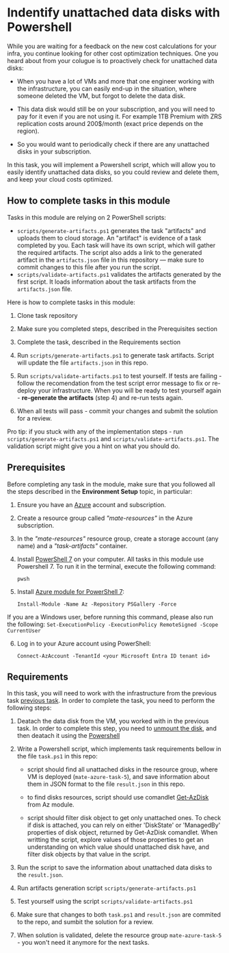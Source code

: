 # Indentify unattached data disks with Powershell

While you are waiting for a feedback on the new cost calculations for your infra, you continue looking for other cost optimization techniques. One you heard about from your colugue is to proactively check for unattached data disks: 

- When you have a lot of VMs and more that one engineer working with the infrastructure, you can easily end-up in the situation, where someone deleted the VM, but forgot to delete the data disk. 

- This data disk would still be on your subscription, and you will need to pay for it even if you are not using it. For example 1TB Premium with ZRS replication costs around 200$/month (exact price depends on the region). 

- So you would want to periodically check if there are any unattached disks in your subscription. 

In this task, you will implement a Powershell script, which will allow you to easily identify unattached data disks, so you could review and delete them, and keep your cloud costs optimized. 

## How to complete tasks in this module 

Tasks in this module are relying on 2 PowerShell scripts: 

- `scripts/generate-artifacts.ps1` generates the task "artifacts" and uploads them to cloud storage. An "artifact" is evidence of a task completed by you. Each task will have its own script, which will gather the required artifacts. The script also adds a link to the generated artifact in the `artifacts.json` file in this repository — make sure to commit changes to this file after you run the script. 
- `scripts/validate-artifacts.ps1` validates the artifacts generated by the first script. It loads information about the task artifacts from the `artifacts.json` file.

Here is how to complete tasks in this module:

1. Clone task repository

2. Make sure you completed steps, described in the Prerequisites section

3. Complete the task, described in the Requirements section 

4. Run `scripts/generate-artifacts.ps1` to generate task artifacts. Script will update the file `artifacts.json` in this repo. 

5. Run `scripts/validate-artifacts.ps1` to test yourself. If tests are failing - follow the recomendation from the test script error message to fix or re-deploy your infrastructure. When you will be ready to test yourself again - **re-generate the artifacts** (step 4) and re-run tests again. 

6. When all tests will pass - commit your changes and submit the solution for a review. 

Pro tip: if you stuck with any of the implementation steps - run `scripts/generate-artifacts.ps1` and `scripts/validate-artifacts.ps1`. The validation script might give you a hint on what you should do.  

## Prerequisites

Before completing any task in the module, make sure that you followed all the steps described in the **Environment Setup** topic, in particular: 

1. Ensure you have an [Azure](https://azure.microsoft.com/en-us/free/) account and subscription.

2. Create a resource group called *"mate-resources"* in the Azure subscription.

3. In the *"mate-resources"* resource group, create a storage account (any name) and a *"task-artifacts"* container.

4. Install [PowerShell 7](https://learn.microsoft.com/en-us/powershell/scripting/install/installing-powershell?view=powershell-7.4) on your computer. All tasks in this module use Powershell 7. To run it in the terminal, execute the following command: 
    ```
    pwsh
    ```

5. Install [Azure module for PowerShell 7](https://learn.microsoft.com/en-us/powershell/azure/install-azure-powershell?view=azps-11.3.0): 
    ```
    Install-Module -Name Az -Repository PSGallery -Force
    ```
If you are a Windows user, before running this command, please also run the following: 
    ```
    Set-ExecutionPolicy -ExecutionPolicy RemoteSigned -Scope CurrentUser
    ```

6. Log in to your Azure account using PowerShell:
    ```
    Connect-AzAccount -TenantId <your Microsoft Entra ID tenant id>
    ```

## Requirements

In this task, you will need to work with the infrastructure from the previous task [previous task](https://github.com/mate-academy/azure_task_5_move_vm_to_new_region). In order to complete the task, you need to perform the following steps: 

1. Deatach the data disk from the VM, you worked with in the previous task. In order to complete this step, you need to [unmount the disk](https://learn.microsoft.com/en-us/azure/virtual-machines/linux/detach-disk#connect-to-the-vm-to-unmount-the-disk), and then deatach it using the [Powershell](https://learn.microsoft.com/en-us/azure/virtual-machines/windows/detach-disk#detach-a-data-disk-using-powershell)

2. Write a Powershell script, which implements task requirements bellow in the file `task.ps1` in this repo: 
    
    - script should find all unattached disks in the resource group, where VM is deployed (`mate-azure-task-5`), and save information about them in JSON format to the file `result.json` in this repo.
    
    - to find disks resources, script should use comandlet [Get-AzDisk](https://learn.microsoft.com/en-us/powershell/module/az.compute/get-azdisk?view=azps-11.5.0) from Az module. 

    - script should filter disk object to get only unattached ones. To check if disk is attached, you can rely on either 'DiskState' or 'ManagedBy' properties of disk object, returned by Get-AzDisk comandlet. When writting the script, explore values of those properties to get an understanding on which value should unattached disk have, and filter disk objects by that value in the script.  

3. Run the script to save the information about unattached data disks to the `result.json`. 

4. Run artifacts generation script `scripts/generate-artifacts.ps1`

5. Test yourself using the script `scripts/validate-artifacts.ps1`

6. Make sure that changes to both `task.ps1` and `result.json` are commited to the repo, and sumbit the solution for a review.

7. When solution is validated, delete the resource group `mate-azure-task-5` - you won't need it anymore for the next tasks. 
